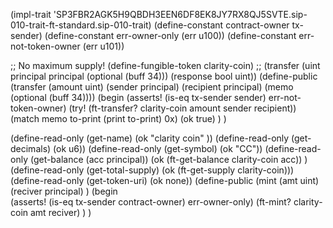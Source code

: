 (impl-trait 'SP3FBR2AGK5H9QBDH3EEN6DF8EK8JY7RX8QJ5SVTE.sip-010-trait-ft-standard.sip-010-trait)
(define-constant contract-owner tx-sender)
(define-constant err-owner-only (err u100))
(define-constant err-not-token-owner (err u101))

;; No maximum supply!
(define-fungible-token clarity-coin)
    ;; (transfer (uint principal principal (optional (buff 34))) (response bool uint))
(define-public (transfer (amount uint) (sender principal) (recipient principal) (memo (optional (buff 34))))
    (begin
        (asserts! (is-eq tx-sender sender) err-not-token-owner)
        (try! (ft-transfer? clarity-coin amount sender recipient))
        (match memo to-print (print to-print) 0x)
        (ok true)
    )
)

(define-read-only (get-name) (ok "clarity coin" ))
(define-read-only (get-decimals) (ok u6))
(define-read-only (get-symbol) (ok "CC"))
(define-read-only (get-balance (acc principal))  (ok (ft-get-balance clarity-coin acc)) )
(define-read-only (get-total-supply) (ok (ft-get-supply clarity-coin)))
(define-read-only (get-token-uri) (ok none))
(define-public (mint (amt uint) (reciver principal) ) 
(begin  
(asserts! (is-eq tx-sender contract-owner) err-owner-only)
(ft-mint? clarity-coin amt reciver)
)
)
